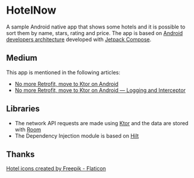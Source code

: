 # HotelNow

A sample Android native app that shows some hotels and it is possible to sort them by name, stars,
rating and price. The app is based
on [Android developers architecture](https://developer.android.com/jetpack/guide?gclsrc=ds&gclsrc=ds)
developed with [Jetpack Compose](https://developer.android.com/jetpack/compose).

## Medium

This app is mentioned in the following articles:

* [No more Retrofit, move to Ktor on Android](https://barros9.medium.com/no-more-retrofit-move-to-ktor-on-android-957058819b67)
* [No more Retrofit, move to Ktor on Android — Logging and Interceptor](https://barros9.medium.com/no-more-retrofit-move-to-ktor-on-android-logging-and-interceptor-a18ba128998)

## Libraries

* The network API requests are made using [Ktor](https://ktor.io/docs/welcome.html) and the data are
  stored with [Room](https://developer.android.com/training/data-storage/room)
* The Dependency Injection module is based
  on [Hilt](https://developer.android.com/training/dependency-injection/hilt-android)

## Thanks

<a href="https://www.flaticon.com/free-icons/hotel" title="hotel icons">Hotel icons created by Freepik - Flaticon</a>
